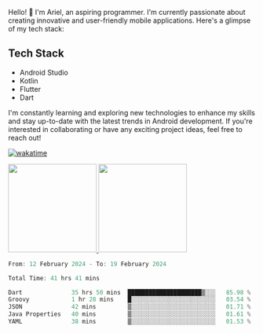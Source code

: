 Hello! 👋 I'm Ariel, an aspiring programmer. I'm currently passionate about creating innovative and user-friendly mobile applications. Here's a glimpse of my tech stack:

## Tech Stack

- Android Studio
- Kotlin
- Flutter
- Dart

I'm constantly learning and exploring new technologies to enhance my skills and stay up-to-date with the latest trends in Android development. If you're interested in collaborating or have any exciting project ideas, feel free to reach out!

[![wakatime](https://wakatime.com/badge/user/3a9424b2-a7e9-45b1-b004-c0da731ae6d1.svg)](https://wakatime.com/@3a9424b2-a7e9-45b1-b004-c0da731ae6d1)

<p align="left">
<a href="https://github.com/MattRiel">
  <img height="180em" src="https://github-readme-stats-eight-theta.vercel.app/api?username=MattRiel&show_icons=true&theme=dark&include_all_commits=true&count_private=true"/>
  <img height="180em" src="https://github-readme-stats-eight-theta.vercel.app/api/top-langs/?username=MattRiel&layout=compact&langs_count=8&theme=dark"/>
</a>
</p>

<!-- <img width="63.5%" src="https://github-readme-stats.vercel.app/api/wakatime?username=arielmatius&layuout=compact&theme=nightowl&v=2&hide_border=true" alt="Wakatime Stats" /> -->


<!--START_SECTION:waka-->

```dart
From: 12 February 2024 - To: 19 February 2024

Total Time: 41 hrs 41 mins

Dart              35 hrs 50 mins  █████████████████████▒░░░   85.98 %
Groovy            1 hr 28 mins    █░░░░░░░░░░░░░░░░░░░░░░░░   03.54 %
JSON              42 mins         ▒░░░░░░░░░░░░░░░░░░░░░░░░   01.71 %
Java Properties   40 mins         ▒░░░░░░░░░░░░░░░░░░░░░░░░   01.61 %
YAML              38 mins         ▒░░░░░░░░░░░░░░░░░░░░░░░░   01.53 %
```

<!--END_SECTION:waka-->
